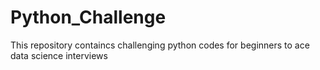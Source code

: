 # Python_Challenge
This repository containcs challenging python codes for beginners to ace data science interviews
